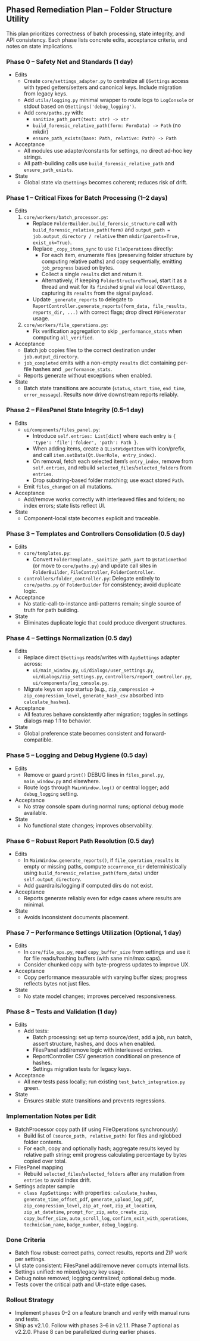## Phased Remediation Plan – Folder Structure Utility

This plan prioritizes correctness of batch processing, state integrity, and API consistency. Each phase lists concrete edits, acceptance criteria, and notes on state implications.

### Phase 0 – Safety Net and Standards (1 day)
- Edits
  - Create `core/settings_adapter.py` to centralize all `QSettings` access with typed getters/setters and canonical keys. Include migration from legacy keys.
  - Add `utils/logging.py` minimal wrapper to route logs to `LogConsole` or stdout based on `QSettings('debug_logging')`.
  - Add `core/paths.py` with:
    - `sanitize_path_part(text: str) -> str`
    - `build_forensic_relative_path(form: FormData) -> Path` (no mkdir)
    - `ensure_path_exists(base: Path, relative: Path) -> Path`
- Acceptance
  - All modules use adapter/constants for settings, no direct ad-hoc key strings.
  - All path-building calls use `build_forensic_relative_path` and `ensure_path_exists`.
- State
  - Global state via `QSettings` becomes coherent; reduces risk of drift.

### Phase 1 – Critical Fixes for Batch Processing (1–2 days)
- Edits
  1) `core/workers/batch_processor.py`:
     - Replace `FolderBuilder.build_forensic_structure` call with `build_forensic_relative_path(form)` and `output_path = job.output_directory / relative` then `mkdir(parents=True, exist_ok=True)`.
     - Replace `_copy_items_sync` to use `FileOperations` directly:
       - For each item, enumerate files (preserving folder structure by computing relative paths) and copy sequentially, emitting `job_progress` based on bytes.
       - Collect a single `results` dict and return it.
       - Alternatively, if keeping `FolderStructureThread`, start it as a thread and wait for its `finished` signal via local `QEventLoop`, capturing its `results` from the signal payload.
     - Update `_generate_reports` to delegate to `ReportController.generate_reports(form_data, file_results, reports_dir, ...)` with correct flags; drop direct `PDFGenerator` usage.
  2) `core/workers/file_operations.py`:
     - Fix verification aggregation to skip `_performance_stats` when computing `all_verified`.
- Acceptance
  - Batch job copies files to the correct destination under `job.output_directory`.
  - `job_completed` emits with a non-empty `results` dict containing per-file hashes and `_performance_stats`.
  - Reports generate without exceptions when enabled.
- State
  - Batch state transitions are accurate (`status`, `start_time`, `end_time`, `error_message`). Results now drive downstream reports reliably.

### Phase 2 – FilesPanel State Integrity (0.5–1 day)
- Edits
  - `ui/components/files_panel.py`:
    - Introduce `self.entries: List[dict]` where each entry is `{ 'type': 'file'|'folder', 'path': Path }`.
    - When adding items, create a `QListWidgetItem` with icon/prefix, and call `item.setData(Qt.UserRole, entry_index)`.
    - On removal, fetch each selected item’s `entry_index`, remove from `self.entries`, and rebuild `selected_files`/`selected_folders` from `entries`.
    - Drop substring-based folder matching; use exact stored `Path`.
  - Emit `files_changed` on all mutations.
- Acceptance
  - Add/remove works correctly with interleaved files and folders; no index errors; state lists reflect UI.
- State
  - Component-local state becomes explicit and traceable.

### Phase 3 – Templates and Controllers Consolidation (0.5 day)
- Edits
  - `core/templates.py`:
    - Convert `FolderTemplate._sanitize_path_part` to `@staticmethod` (or move to `core/paths.py`) and update call sites in `FolderBuilder`, `FileController`, `FolderController`.
  - `controllers/folder_controller.py`: Delegate entirely to `core/paths.py` or `FolderBuilder` for consistency; avoid duplicate logic.
- Acceptance
  - No static-call-to-instance anti-patterns remain; single source of truth for path building.
- State
  - Eliminates duplicate logic that could produce divergent structures.

### Phase 4 – Settings Normalization (0.5 day)
- Edits
  - Replace direct `QSettings` reads/writes with `AppSettings` adapter across:
    - `ui/main_window.py`, `ui/dialogs/user_settings.py`, `ui/dialogs/zip_settings.py`, `controllers/report_controller.py`, `ui/components/log_console.py`.
  - Migrate keys on app startup (e.g., `zip_compression` → `zip_compression_level`, `generate_hash_csv` absorbed into `calculate_hashes`).
- Acceptance
  - All features behave consistently after migration; toggles in settings dialogs map 1:1 to behavior.
- State
  - Global preference state becomes consistent and forward-compatible.

### Phase 5 – Logging and Debug Hygiene (0.5 day)
- Edits
  - Remove or guard `print()` DEBUG lines in `files_panel.py`, `main_window.py` and elsewhere.
  - Route logs through `MainWindow.log()` or central logger; add `debug_logging` setting.
- Acceptance
  - No stray console spam during normal runs; optional debug mode available.
- State
  - No functional state changes; improves observability.

### Phase 6 – Robust Report Path Resolution (0.5 day)
- Edits
  - In `MainWindow.generate_reports()`, if `file_operation_results` is empty or missing paths, compute `occurrence_dir` deterministically using `build_forensic_relative_path(form_data)` under `self.output_directory`.
  - Add guardrails/logging if computed dirs do not exist.
- Acceptance
  - Reports generate reliably even for edge cases where results are minimal.
- State
  - Avoids inconsistent documents placement.

### Phase 7 – Performance Settings Utilization (Optional, 1 day)
- Edits
  - In `core/file_ops.py`, read `copy_buffer_size` from settings and use it for file reads/hashing buffers (with sane min/max caps).
  - Consider chunked copy with byte-progress updates to improve UX.
- Acceptance
  - Copy performance measurable with varying buffer sizes; progress reflects bytes not just files.
- State
  - No state model changes; improves perceived responsiveness.

### Phase 8 – Tests and Validation (1 day)
- Edits
  - Add tests:
    - Batch processing: set up temp source/dest, add a job, run batch, assert structure, hashes, and docs when enabled.
    - FilesPanel add/remove logic with interleaved entries.
    - ReportController CSV generation conditional on presence of hashes.
    - Settings migration tests for legacy keys.
- Acceptance
  - All new tests pass locally; run existing `test_batch_integration.py` green.
- State
  - Ensures stable state transitions and prevents regressions.

### Implementation Notes per Edit
- BatchProcessor copy path (if using FileOperations synchronously)
  - Build list of `(source_path, relative_path)` for files and rglobbed folder contents.
  - For each, copy and optionally hash; aggregate results keyed by relative path string; emit progress calculating percentage by bytes copied over total.
- FilesPanel mapping
  - Rebuild `selected_files`/`selected_folders` after any mutation from `entries` to avoid index drift.
- Settings adapter sample
  - `class AppSettings:` with properties: `calculate_hashes`, `generate_time_offset_pdf`, `generate_upload_log_pdf`, `zip_compression_level`, `zip_at_root`, `zip_at_location`, `zip_at_datetime`, `prompt_for_zip`, `auto_create_zip`, `copy_buffer_size`, `auto_scroll_log`, `confirm_exit_with_operations`, `technician_name`, `badge_number`, `debug_logging`.

### Done Criteria
- Batch flow robust: correct paths, correct results, reports and ZIP work per settings.
- UI state consistent: FilesPanel add/remove never corrupts internal lists.
- Settings unified: no mixed/legacy key usage.
- Debug noise removed; logging centralized; optional debug mode.
- Tests cover the critical path and UI-state edge cases.

### Rollout Strategy
- Implement phases 0–2 on a feature branch and verify with manual runs and tests.
- Ship as v2.1.0. Follow with phases 3–6 in v2.1.1. Phase 7 optional as v2.2.0. Phase 8 can be parallelized during earlier phases.

